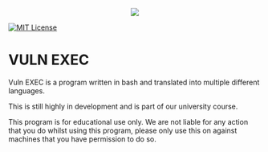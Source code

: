 <p align="center">
  <img src="https://i.imgur.com/f1kSNZq.png" />
</p>

[![MIT License](https://img.shields.io/badge/License-MIT-green.svg)](https://choosealicense.com/licenses/mit/)



# VULN EXEC
Vuln EXEC is a program written in bash and translated into multiple different languages.

This is still highly in development and is part of our university course.

This program is for educational use only. We are not liable for any action that you do whilst using this program, please only use this on against machines that you have permission to do so.

